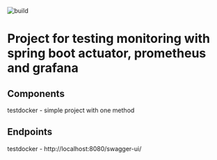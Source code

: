 ![build](https://github.com//yastrebow/testdocker/actions/workflows/maven.yaml/badge.svg)

Project for testing monitoring with spring boot actuator, prometheus and grafana
====
Components
----
testdocker - simple project with one method

Endpoints
----
testdocker - http://localhost:8080/swagger-ui/
